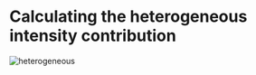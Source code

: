 # Calculating the heterogeneous intensity contribution

![heterogeneous](https://media.discordapp.net/attachments/937419611622752277/937899258684772372/unknown.png)
